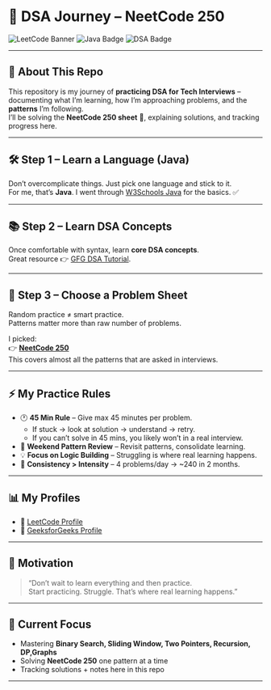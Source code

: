 # 🚀 DSA Journey – NeetCode 250

![LeetCode Banner](https://img.shields.io/badge/LeetCode-Practice-orange?style=for-the-badge&logo=leetcode)
![Java Badge](https://img.shields.io/badge/Language-Java-blue?style=for-the-badge&logo=java)
![DSA Badge](https://img.shields.io/badge/DSA-Learning-success?style=for-the-badge&logo=github)

---

## 📌 About This Repo
This repository is my journey of **practicing DSA for Tech Interviews** – documenting what I’m learning, how I’m approaching problems, and the **patterns** I’m following.  
I’ll be solving the **NeetCode 250 sheet** 🚀, explaining solutions, and tracking progress here.  

---

## 🛠 Step 1 – Learn a Language (Java)
Don’t overcomplicate things. Just pick one language and stick to it.  
For me, that’s **Java**. I went through [W3Schools Java](https://www.w3schools.com/java/) for the basics. ✅  

---

## 📚 Step 2 – Learn DSA Concepts
Once comfortable with syntax, learn **core DSA concepts**.  
Great resource 👉 [GFG DSA Tutorial](https://www.geeksforgeeks.org/dsa/dsa-tutorial-learn-data-structures-and-algorithms/).  

---

## 🧩 Step 3 – Choose a Problem Sheet
Random practice ≠ smart practice.  
Patterns matter more than raw number of problems.  

I picked:  
👉 **[NeetCode 250](https://neetcode.io/practice)**  
This covers almost all the patterns that are asked in interviews.  

---

## ⚡ My Practice Rules
- 🕐 **45 Min Rule** – Give max 45 minutes per problem.  
  - If stuck → look at solution → understand → retry.  
  - If you can’t solve in 45 mins, you likely won’t in a real interview.  
- 📅 **Weekend Pattern Review** – Revisit patterns, consolidate learning.  
- 💡 **Focus on Logic Building** – Struggling is where real learning happens.  
- 🔁 **Consistency > Intensity** – 4 problems/day → ~240 in 2 months.  

---

## 📊 My Profiles
- 🔗 [LeetCode Profile](https://leetcode.com/u/Srivatsan_701/)  
- 🔗 [GeeksforGeeks Profile](https://www.geeksforgeeks.org/user/sriramsrivatsan2001/)  

---

## 🖤 Motivation
> “Don’t wait to learn everything and then practice.  
> Start practicing. Struggle. That’s where real learning happens.”

---

## 🎯 Current Focus
- Mastering **Binary Search, Sliding Window, Two Pointers, Recursion, DP,Graphs**  
- Solving **NeetCode 250** one pattern at a time  
- Tracking solutions + notes here in this repo  
---
